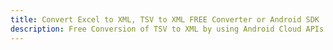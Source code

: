 ---title: Convert Excel to XML, TSV to XML FREE Converter or Android SDKdescription: Free Conversion of TSV to XML by using Android Cloud APIs & SDKs. Also Create, Edit & Render Microsoft Excel, CSV and SpreadsheetML worksheets or spreadsheet in the Cloud.---